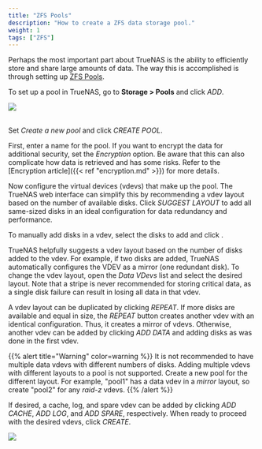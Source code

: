 ```yaml
---
title: "ZFS Pools"
description: "How to create a ZFS data storage pool."
weight: 1
tags: ["ZFS"]
---
```


Perhaps the most important part about TrueNAS is the ability to efficiently store and share large amounts of data.
The way this is accomplished is through setting up [ZFS Pools](https://en.wikipedia.org/wiki/ZFS#Data_structures:_Pools,_datasets_and_volumes "ZFS Pools Wikipedia").

To set up a pool in TrueNAS, go to **Storage > Pools** and click *ADD*.

<img src="/images/pools-list.png">
<br><br>

Set *Create a new pool* and click *CREATE POOL*.

First, enter a name for the pool.
If you want to encrypt the data for additional security, set the *Encryption* option.
Be aware that this can also complicate how data is retrieved and has some risks.
Refer to the [Encryption article]({{< ref "encryption.md" >}}) for more details.

Now configure the virtual devices (vdevs) that make up the pool.
The TrueNAS web interface can simplify this by recommending a vdev layout based on the number of available disks.
Click *SUGGEST LAYOUT* to add all same-sized disks in an ideal configuration for data redundancy and performance.

To manually add disks in a vdev, select the disks to add and click <i class="fas fa-arrow-right" aria-hidden="true" title="Right Arrow"></i>.

TrueNAS helpfully suggests a vdev layout based on the number of disks added to the vdev.
For example, if two disks are added, TrueNAS automatically configures the VDEV as a mirror (one redundant disk).
To change the vdev layout, open the *Data VDevs* list and select the desired layout.
Note that a stripe is never recommended for storing critical data, as a single disk failure can result in losing all data in that vdev.

A vdev layout can be duplicated by clicking *REPEAT*.
If more disks are available and equal in size, the *REPEAT* button creates another vdev with an identical configuration.
Thus, it creates a mirror of vdevs.
Otherwise, another vdev can be added by clicking *ADD DATA* and adding disks as was done in the first vdev.

{{% alert title="Warning" color=warning %}}
It is not recommended to have multiple data vdevs with different numbers of disks.
Adding multiple vdevs with different layouts to a pool is not supported.
Create a new pool for the different layout.
For example, "pool1" has a data vdev in a *mirror* layout, so create "pool2" for any *raid-z* vdevs.
{{% /alert %}}

If desired, a cache, log, and spare vdev can be added by clicking *ADD CACHE*, *ADD LOG*, and *ADD SPARE*, respectively.
When ready to proceed with the desired vdevs, click *CREATE*.

<img src="/images/pools-vdevs.png">
<br><br>
